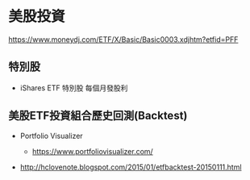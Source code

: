 # 美股投資


https://www.moneydj.com/ETF/X/Basic/Basic0003.xdjhtm?etfid=PFF


## 特別股
- iShares ETF 特別股 每個月發股利



## 美股ETF投資組合歷史回測(Backtest)

- Portfolio Visualizer
    - https://www.portfoliovisualizer.com/



- http://hclovenote.blogspot.com/2015/01/etfbacktest-20150111.html